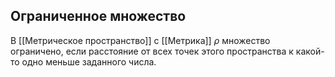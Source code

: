 ## Ограниченное множество
В [[Метрическое пространство]] с [[Метрика]] $\rho$ множество ограничено, если расстояние  от всех точек этого пространства к какой-то одно меньше заданного числа.